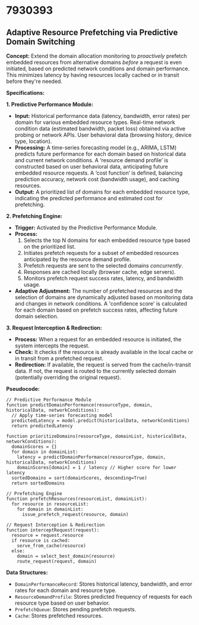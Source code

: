 # 7930393

## Adaptive Resource Prefetching via Predictive Domain Switching

**Concept:** Extend the domain allocation monitoring to *proactively* prefetch embedded resources from alternative domains *before* a request is even initiated, based on predicted network conditions and domain performance. This minimizes latency by having resources locally cached or in transit before they're needed.

**Specifications:**

**1. Predictive Performance Module:**

*   **Input:** Historical performance data (latency, bandwidth, error rates) per domain for various embedded resource types. Real-time network condition data (estimated bandwidth, packet loss) obtained via active probing or network APIs. User behavioral data (browsing history, device type, location).
*   **Processing:**  A time-series forecasting model (e.g., ARIMA, LSTM) predicts future performance for each domain based on historical data and current network conditions. A ‘resource demand profile’ is constructed based on user behavioral data, anticipating future embedded resource requests.  A ‘cost function’ is defined, balancing prediction accuracy, network cost (bandwidth usage), and caching resources.
*   **Output:** A prioritized list of domains for each embedded resource type, indicating the predicted performance and estimated cost for prefetching.

**2. Prefetching Engine:**

*   **Trigger:** Activated by the Predictive Performance Module.
*   **Process:**
    1.  Selects the top N domains for each embedded resource type based on the prioritized list.
    2.  Initiates prefetch requests for a subset of embedded resources anticipated by the resource demand profile.
    3.  Prefetch requests are sent to the selected domains *concurrently*.
    4.  Responses are cached locally (browser cache, edge servers).
    5.  Monitors prefetch request success rates, latency, and bandwidth usage.
*   **Adaptive Adjustment:** The number of prefetched resources and the selection of domains are dynamically adjusted based on monitoring data and changes in network conditions.  A 'confidence score' is calculated for each domain based on prefetch success rates, affecting future domain selection.

**3. Request Interception & Redirection:**

*   **Process:** When a request for an embedded resource is initiated, the system intercepts the request.
*   **Check:** It checks if the resource is already available in the local cache or in transit from a prefetched request.
*   **Redirection:** If available, the request is served from the cache/in-transit data.  If not, the request is routed to the currently selected domain (potentially overriding the original request).

**Pseudocode:**

```
// Predictive Performance Module
function predictDomainPerformance(resourceType, domain, historicalData, networkConditions):
  // Apply time-series forecasting model
  predictedLatency = model.predict(historicalData, networkConditions)
  return predictedLatency

function prioritizeDomains(resourceType, domainList, historicalData, networkConditions):
  domainScores = {}
  for domain in domainList:
    latency = predictDomainPerformance(resourceType, domain, historicalData, networkConditions)
    domainScores[domain] = 1 / latency // Higher score for lower latency
  sortedDomains = sort(domainScores, descending=True)
  return sortedDomains

// Prefetching Engine
function prefetchResources(resourceList, domainList):
  for resource in resourceList:
    for domain in domainList:
      issue_prefetch_request(resource, domain)

// Request Interception & Redirection
function interceptRequest(request):
  resource = request.resource
  if resource is cached:
    serve_from_cache(resource)
  else:
    domain = select_best_domain(resource)
    route_request(request, domain)
```

**Data Structures:**

*   `DomainPerformanceRecord`: Stores historical latency, bandwidth, and error rates for each domain and resource type.
*   `ResourceDemandProfile`: Stores predicted frequency of requests for each resource type based on user behavior.
*   `PrefetchQueue`: Stores pending prefetch requests.
*   `Cache`: Stores prefetched resources.